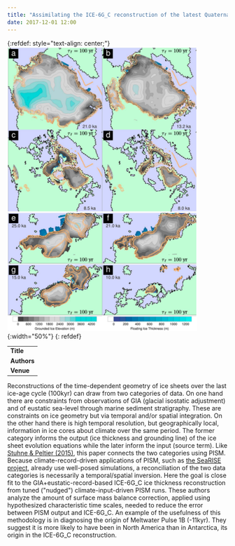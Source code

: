 ```yaml
---
title: "Assimilating the ICE-6G_C reconstruction of the latest Quaternary ice-age cycle into numerical simulations of the Laurentide and Fennoscandian ice-sheets"
date: 2017-12-01 12:00
---
```


{:refdef: style="text-align: center;"}
![](/img/applications/stuhnepeltier2017.png){:width="50%"}
{: refdef}


||
|-
| **Title** | [Assimilating the ICE-6G_C reconstruction of the latest Quaternary ice-age cycle into numerical simulations of the Laurentide and Fennoscandian ice-sheets](http://onlinelibrary.wiley.com/doi/10.1002/2017JF004359/abstract) |
| **Authors** | [G. Stuhne](http://www.atmosp.physics.utoronto.ca/people/gordan/) and W. Peltier |
| **Venue** |  [J. Geophys. Res. Earth Surface](http://agupubs.onlinelibrary.wiley.com/hub/jgr/journal/10.1002/(ISSN)2169-9011/) |

Reconstructions of the time-dependent geometry of ice sheets over the last ice-age cycle (100kyr) can draw from two categories of data. On one hand there are constraints from observations of GIA (glacial isostatic adjustment) and of eustatic sea-level through marine sediment stratigraphy. These are constraints on ice geometry but via temporal and/or spatial integration. On the other hand there is high temporal resolution, but geographically local, information in ice cores about climate over the same period. The former category informs the output (ice thickness and grounding line) of the ice sheet evolution equations while the later inform the input (source term).
Like [Stuhne & Peltier (2015)](applications:201512), this paper connects the two categories using PISM. Because climate-record-driven applications of PISM, such as [the SeaRISE project](applications:201303), already use well-posed simulations, a reconciliation of the two data categories is necessarily a temporal/spatial inversion. Here the goal is close fit to the GIA+eustatic-record-based ICE-6G_C ice thickness reconstruction from tuned ("nudged") climate-input-driven PISM runs. These authors analyze the amount of surface mass balance correction, applied using hypothesized characteristic time scales, needed to reduce the error between PISM output and ICE-6G_C. An example of the usefulness of this methodology is in diagnosing the origin of Meltwater Pulse 1B (-11kyr). They suggest it is more likely to have been in North America than in Antarctica, its origin in the ICE-6G_C reconstruction.

